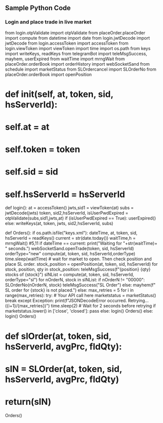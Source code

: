 ## Sample Python Code 
### Login and place trade in live market
from login.otpValidate import otpValidate
from placeOrder.placeOrder import compute
from datetime import date
from login.jwtDecode import jwtDecode
from login.accessToken import accessToken
from login.viewToken import viewToken
import time
import os.path
from keys import writeKeys, readKeys
from telegramBot import teleMsgSuccess, mayhem, userExpired
from waitTime import mrngWait
from placeOrder.orderBook import orderHistory
import webSocketSand
from schedule import marketStatus
from SLOrdercancel import SLOrderNo
from placeOrder.orderBook import openPosition

# def __init__(self, at, token, sid, hsServerId):
#     self.at = at
#     self.token = token
#     self.sid = sid
#     self.hsServerId = hsServerId

def login():
    at = accessToken()
    jwts,sid1 = viewToken(at)
    subs = jwtDecode(jwts)
    token, sid2,hsServerId, isUserPwdExpired = otpValidate(subs,sid1,jwts,at)
    if (isUserPwdExpired == True):
        userExpired()
    else:
        writeKeys(at, token, jwts, sid2,hsServerId, subs)
    
def Orders():
    if os.path.isfile("keys.xml"):
        dateTime, at, token, sid, hsServerId = readKeys()
        current = str(date.today())
        waitTime,h = mrngWait() #5,11
        if dateTime == current:
                print("Waiting for "+str(waitTime)+ " seconds.")
                webSocketSand.openTrade(token, sid, hsServerId)
                orderType="new"
                compute(at, token, sid, hsServerId,orderType)
                time.sleep(waitTime) # wait for market to open. Then check position and place SL order.
                stock_position = openPosition(at, token, sid, hsServerId)
                for stock, position, qty in stock_position:
                    teleMsgSuccess(f"{position} {qty} stocks of {stock}")
                slNList = compute(at, token, sid, hsServerId, orderType="sl")
                for nOrderN, stock in slNList:
                        if nOrderN != "00000":
                            SLOrderNo(nOrderN, stock)
                            teleMsgSuccess("SL Order")
                        else:
                            mayhem(f" SL order for  {stock} is not placed.")
        else:
            max_retries = 5
            for i in range(max_retries):
                try:
                    # Your API call here
                    marketstatus = marketStatus()
                    break
                except Exception:
                    print(f"JSONDecodeError occurred. Retrying... ({i+1}/{max_retries})")
                    time.sleep(2)  # Wait for 2 seconds before retrying
            if marketstatus.lower() in ['close', 'closed']:
                pass
            else:
                login()
                Orders()
    else:
        login()
        Orders()

# def slOrder(at, token, sid, hsServerId, avgPrc, fldQty):
#     slN = SLOrder(at, token, sid, hsServerId, avgPrc, fldQty)
#     return(slN)

Orders()